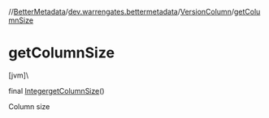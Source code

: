 //[BetterMetadata](../../../index.md)/[dev.warrengates.bettermetadata](../index.md)/[VersionColumn](index.md)/[getColumnSize](get-column-size.md)

# getColumnSize

[jvm]\

final [Integer](https://docs.oracle.com/javase/8/docs/api/java/lang/Integer.html)[getColumnSize](get-column-size.md)()

Column size
